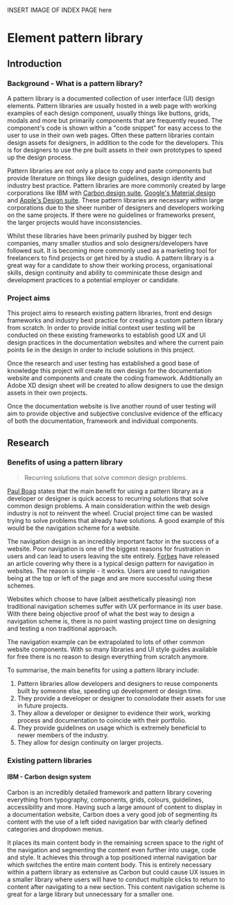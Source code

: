 INSERT IMAGE OF INDEX PAGE here

# Element pattern library

## Introduction

### Background - What is a pattern library?

A pattern library is a documented collection of user interface (UI) design elements. Pattern libraries are usually hosted in a web page with working examples of each design component, usually things like buttons, grids, modals and more but primarily components that are frequently reused. The component's code is shown within a "code snippet" for easy access to the user to use in their own web pages. Often these pattern libraries contain design assets for designers, in addition to the code for the developers. This is for designers to use the pre built assets in their own prototypes to speed up the design process.

Pattern libraries are not only a place to copy and paste components but provide literature on things like design guidelines, design identity and industry best practice. Pattern libraries are more commonly created by large corporations like IBM with [Carbon design suite](https://www.carbondesignsystem.com/ "Carbon design system"), [Google's Material design](https://material.io/design/ "Google's material design") and [Apple's Design suite](https://developer.apple.com/design/ "Apple's design system"). These pattern libraries are necessary within large corporations due to the sheer number of designers and developers working on the same projects. If there were no guidelines or frameworks present, the larger projects would have inconsistencies.

Whilst these libraries have been primarily pushed by bigger tech companies, many smaller studios and solo designers/developers have followed suit. It is becoming more commonly used as a marketing tool for freelancers to find projects or get hired by a studio. A pattern library is a great way for a candidate to show their working process, organisational skills, design continuity and ability to comminicate those design and development practices to a potential employer or candidate.

### Project aims

This project aims to research existing pattern libraries, front end design frameworks and industry best practice for creating a custom pattern library from scratch. In order to provide initial context user testing will be conducted on these existing frameworks to establish good UX and UI design practices in the documentation websites and where the current pain points lie in the design in order to include solutions in this project.

Once the research and user testing has established a good base of knowledge this project will create its own design for the documentation website and components and create the coding framework. Additionally an Adobe XD design sheet will be created to allow designers to use the design assets in their own projects.

Once the documentation website is live another round of user testing will aim to provide objective and subjective conclusive evidence of the efficacy of both the documentation, framework and individual components.

## Research

### Benefits of using a pattern library

> Recurring solutions that solve common design problems.

[Paul Boag](https://boagworld.com/design/pattern-library/ "Paul Boag - How to create a pattern library and why you should bother") states that the main benefit for using a pattern library as a developer or designer is quick access to recurring solutions that solve common design problems. A main consideration within the web design industry is not to reinvent the wheel. Crucial project time can be wasted trying to solve problems that already have solutions. A good example of this would be the navigation scheme for a website.

The navigation design is an incredibly important factor in the success of a website. Poor navigation is one of the biggest reasons for frustration in users and can lead to users leaving the site entirely. [Forbes](https://www.forbes.com/sites/dangingiss/2018/09/27/new-research-shows-website-navigation-may-be-losing-you-customers/#659cbe4936cd "Forbes - New Research Shows Website Navigation May Be Losing You Customers") have released an article covering why there is a typical design pattern for navigation in websites. The reason is simple - it works. Users are used to navigation being at the top or left of the page and are more successful using these schemes. 

Websites which choose to have (albeit aesthetically pleasing) non traditional navigation schemes suffer with UX performance in its user base. With there being objective proof of what the best way to design a navigation scheme is, there is no point wasting project time on designing and testing a non traditional approach.

The navigation example can be extrapolated to lots of other common website components. With so many libraries and UI style guides available for free there is no reason to design everything from scratch anymore.

To summarise, the main benefits for using a pattern library include:

1. Pattern libraries allow developers and designers to reuse components built by someone else, speeding up development or design time.
2. They provide a developer or designer to consolodate their assets for use in future projects.
3. They allow a developer or designer to evidence their work, working process and documentation to coincide with their portfolio.
4. They provide guidelines on usage which is extremely beneficial to newer members of the industry.
5. They allow for design continuity on larger projects.

### Existing pattern libraries

#### IBM - Carbon design system

Carbon is an incredibly detailed framework and pattern library covering everything from typography, components, grids, colours, guidelines, accessibility and more. Having such a large amount of content to display in a documentation website, Carbon does a very good job of segmenting its content with the use of a left sided navigation bar with clearly defined categories and dropdown menus. 

It places its main content body in the remaining screen space to the right of the navigation and segmenting the content even further into usage, code and style. It achieves this through a top positioned internal navigation bar which switches the entire main content body. This is entirely necessary within a pattern library as extensive as Carbon but could cause UX issues in a smaller library where users will have to conduct multiple clicks to return to content after navigating to a new section. This content navigation scheme is great for a large library but unnecessary for a smaller one.
